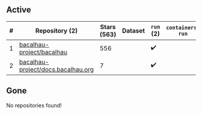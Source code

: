 ## Active
| # | Repository (2) | Stars (563) | Dataset | `run` (2) | `containers-run` |
| --- | --- | --- | --- | --- | --- |
| 1 | [bacalhau-project/bacalhau](https://github.com/bacalhau-project/bacalhau) | 556 |  | :heavy_check_mark: |  |
| 2 | [bacalhau-project/docs.bacalhau.org](https://github.com/bacalhau-project/docs.bacalhau.org) | 7 |  | :heavy_check_mark: |  |

## Gone
No repositories found!
